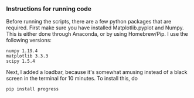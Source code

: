### Instructions for running code

Before running the scripts, there are a few python packages that are required. First make sure you have installed Matplotlib.pyplot and Numpy. This is either done through Anaconda, or by using Homebrew/Pip. I use the following versions:
```
numpy 1.19.4  
matplotlib 3.3.3  
scipy 1.5.4 
```

Next, I added a loadbar, because it's somewhat amusing instead of a black screen in the terminal for 10 minutes. To install this, do 
```
pip install progress

